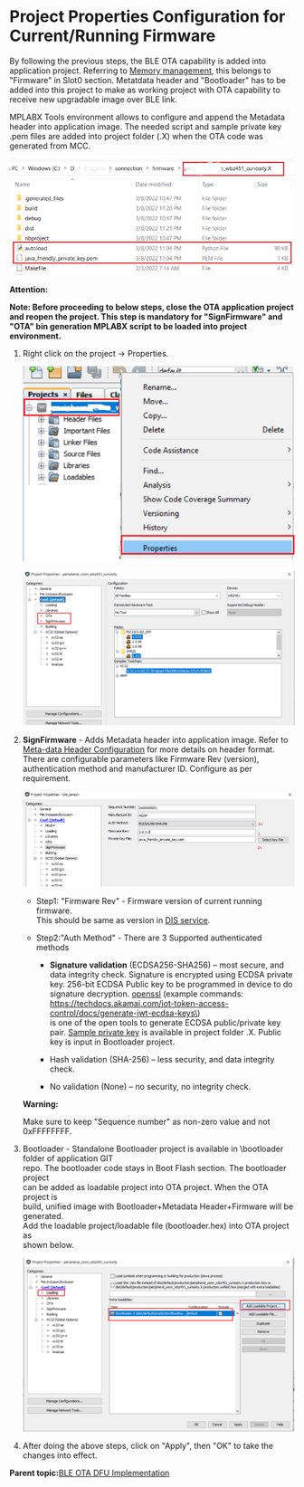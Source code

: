 # Project Properties Configuration for Current/Running Firmware

By following the previous steps, the BLE OTA capability is added into application project. Referring to [Memory management](https://onlinedocs.microchip.com/pr/GUID-A5330D3A-9F51-4A26-B71D-8503A493DF9C-en-US-1/index.html?GUID-F2D3E8B2-1470-4065-82A4-A313FCBAC126), this belongs to "Firmware" in Slot0 section. Metatdata header and "Bootloader" has to be added into this project to make as working project with OTA capability to receive new upgradable image over BLE link.

MPLABX Tools environment allows to configure and append the Metadata header into application image. The needed script and sample private key .pem files are added into project folder \(.X\) when the OTA code was generated from MCC.

![](media/GUID-2ED677BE-DBAE-4E19-BD86-2E9E757E1000-low.png)

**Attention:**

**Note: Before proceeding to below steps, close the OTA application project and reopen the project. This step is mandatory for "SignFirmware" and "OTA" bin generation MPLABX script to be loaded into project environment.**

1.  Right click on the project -\> Properties.

    ![](media/GUID-E8129F69-9F9B-4066-AFAB-7633FD317C75-low.png)

    ![](media/GUID-27EB8590-119B-4629-B703-6FA74CDD309B-low.png)

2.  **SignFirmware** - Adds Metadata header into application image. Refer to [Meta-data Header Configuration](https://onlinedocs.microchip.com/pr/GUID-A5330D3A-9F51-4A26-B71D-8503A493DF9C-en-US-1/index.html?GUID-894A155C-558E-45FD-AA0C-1546AE00DE53) for more details on header format. There are configurable parameters like Firmware Rev \(version\), authentication method and manufacturer ID. Configure as per requirement.

    ![](media/GUID-B6877E3A-F82B-4640-93DF-94CADFF4744E-low.png)

    -   Step1: "Firmware Rev" - Firmware version of current running firmware.<br /> This should be same as version in [DIS service](https://onlinedocs.microchip.com/pr/GUID-A5330D3A-9F51-4A26-B71D-8503A493DF9C-en-US-1/index.html?GUID-2624FC46-FF08-4D14-9FA0-25B260F81754).

    -   Step2:"Auth Method" - There are 3 Supported authenticated methods
        -   **Signature validation** \(ECDSA256-SHA256\) – most secure, and<br /> data integrity check. Signature is encrypted using ECDSA private<br /> key. 256-bit ECDSA Public key to be programmed in device to do<br /> signature decryption. [openssl](https://wiki.openssl.org/index.php/Command_Line_Elliptic_Curve_Operations) \(example commands:<br /> https://techdocs.akamai.com/iot-token-access-control/docs/generate-jwt-ecdsa-keys\)<br /> is one of the open tools to generate ECDSA public/private key<br /> pair. [Sample private key](#GUID-70714605-ACB2-451F-87F0-66F97057949F) is available in project folder .X. Public<br /> key is input in Bootloader project.

        -   Hash validation \(SHA-256\) – less security, and data integrity<br /> check.

        -   No validation \(None\) – no security, no integrity check.

    **Warning:**

    Make sure to keep "Sequence number" as non-zero value and not 0xFFFFFFFF.

3.  Bootloader - Standalone Bootloader project is available in \\bootloader folder of application GIT<br /> repo. The bootloader code stays in Boot Flash section. The bootloader project<br /> can be added as loadable project into OTA project. When the OTA project is<br /> build, unified image with Bootloader+Metadata Header+Firmware will be generated.<br /> Add the loadable project/loadable file \(bootloader.hex\) into OTA project as<br /> shown below.

    ![](media/GUID-6F89C5D2-A4C2-4A90-8F9E-02434C6DD418-low.png)

4.  After doing the above steps, click on "Apply", then "OK" to take the changes into effect.


**Parent topic:**[BLE OTA DFU Implementation](https://onlinedocs.microchip.com/pr/GUID-A5330D3A-9F51-4A26-B71D-8503A493DF9C-en-US-1/index.html?GUID-1DBEFA54-6B29-4BB3-8C75-9FD48DB81F3F)


